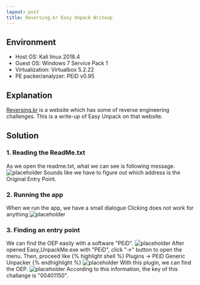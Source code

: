 ```yaml
---
layout: post
title: Reversing.kr Easy Unpack Writeup
---
```


## Environment
* Host OS: Kali linux 2018.4
* Guest OS: Windows 7 Service Pack 1
* Virtualization: Virtualbox 5.2.22 
* PE packer/analyzer: PEiD v0.95

## Explanation
<a href="http://reversing.kr">Reversing.kr</a> is a website which has some of reverse engineering challenges.
This is a write-up of Easy Unpack on that website.


## Solution
### 1. Reading the ReadMe.txt
As we open the readme.txt, what we can see is following message.
![placeholder](https://inar1.github.io/public/images/2018-12-29-11-09-39.png)
Sounds like we have to figure out which address is the Original Entry Point.

### 2. Running the app
When we run the app, we have a small dialogue Clicking does not work for anything
![placeholder](https://inar1.github.io/public/images/2018-12-28-20-39-16.png)

### 3. Finding an entry point
We can find the OEP easily with a software "PEiD".
![placeholder](https://inar1.github.io/public/images/2018-12-29-11-51-21.png)
After opened Easy_UnpackMe.exe with "PEiD", click "->" button to open the menu.
Then, proceed like
{% highlight shell %}
Plugins -> PEiD Generic Unpacker
{% endhighlight %}
![placeholder](https://inar1.github.io/public/images/2018-12-29-11-55-18.png)
With this plugin, we can find the OEP.
![placeholder](https://inar1.github.io/public/images/2018-12-29-12-01-01.png)
According to this information, the key of this challange is "00401150".

